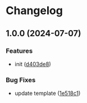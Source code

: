 # Changelog

## 1.0.0 (2024-07-07)


### Features

* init ([d403de8](https://github.com/polyrepos/template-fullstack/commit/d403de8660ed719b32ad273832d8e244678d9508))


### Bug Fixes

* update template ([1e518c1](https://github.com/polyrepos/template-fullstack/commit/1e518c160474af6a813aebee8a6c825e9a32794f))
